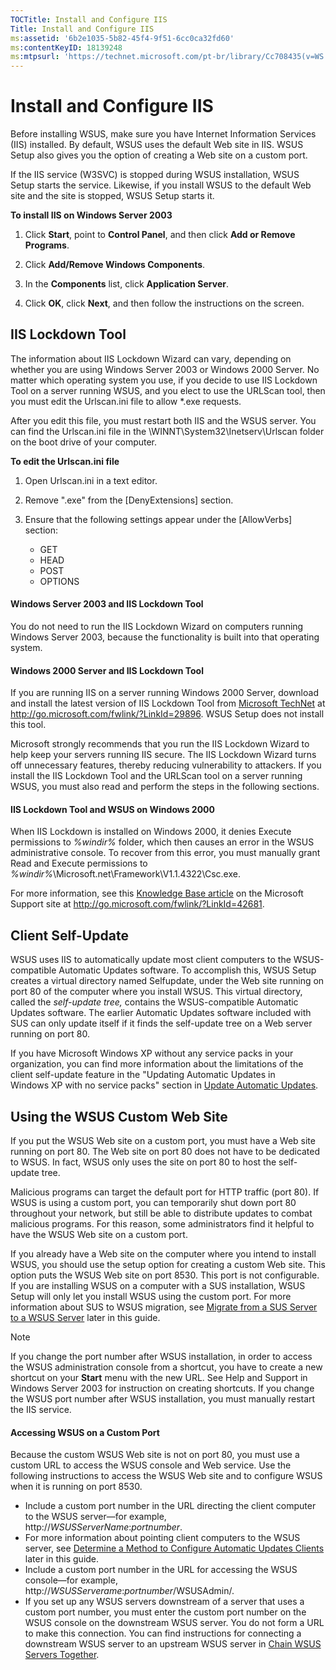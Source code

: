 ```yaml
---
TOCTitle: Install and Configure IIS
Title: Install and Configure IIS
ms:assetid: '6b2e1035-5b82-45f4-9f51-6cc0ca32fd60'
ms:contentKeyID: 18139248
ms:mtpsurl: 'https://technet.microsoft.com/pt-br/library/Cc708435(v=WS.10)'
---
```


Install and Configure IIS
=========================

Before installing WSUS, make sure you have Internet Information Services (IIS) installed. By default, WSUS uses the default Web site in IIS. WSUS Setup also gives you the option of creating a Web site on a custom port.

If the IIS service (W3SVC) is stopped during WSUS installation, WSUS Setup starts the service. Likewise, if you install WSUS to the default Web site and the site is stopped, WSUS Setup starts it.

**To install IIS on Windows Server 2003**
1.  Click **Start**, point to **Control Panel**, and then click **Add or Remove Programs**.

2.  Click **Add/Remove Windows Components**.

3.  In the **Components** list, click **Application Server**.

4.  Click **OK**, click **Next**, and then follow the instructions on the screen.

IIS Lockdown Tool
-----------------

The information about IIS Lockdown Wizard can vary, depending on whether you are using Windows Server 2003 or Windows 2000 Server. No matter which operating system you use, if you decide to use IIS Lockdown Tool on a server running WSUS, and you elect to use the URLScan tool, then you must edit the Urlscan.ini file to allow \*.exe requests.

After you edit this file, you must restart both IIS and the WSUS server. You can find the Urlscan.ini file in the \\WINNT\\System32\\Inetserv\\Urlscan folder on the boot drive of your computer.

**To edit the Urlscan.ini file**
1.  Open Urlscan.ini in a text editor.

2.  Remove ".exe" from the \[DenyExtensions\] section.

3.  Ensure that the following settings appear under the \[AllowVerbs\] section:

    -   GET
    -   HEAD
    -   POST
    -   OPTIONS

#### Windows Server 2003 and IIS Lockdown Tool

You do not need to run the IIS Lockdown Wizard on computers running Windows Server 2003, because the functionality is built into that operating system.

#### Windows 2000 Server and IIS Lockdown Tool

If you are running IIS on a server running Windows 2000 Server, download and install the latest version of IIS Lockdown Tool from [Microsoft TechNet](http://go.microsoft.com/fwlink/?linkid=29896) at http://go.microsoft.com/fwlink/?LinkId=29896. WSUS Setup does not install this tool.

Microsoft strongly recommends that you run the IIS Lockdown Wizard to help keep your servers running IIS secure. The IIS Lockdown Wizard turns off unnecessary features, thereby reducing vulnerability to attackers. If you install the IIS Lockdown Tool and the URLScan tool on a server running WSUS, you must also read and perform the steps in the following sections.

#### IIS Lockdown Tool and WSUS on Windows 2000

When IIS Lockdown is installed on Windows 2000, it denies Execute permissions to *%windir%* folder, which then causes an error in the WSUS administrative console. To recover from this error, you must manually grant Read and Execute permissions to *%windir%*\\Microsoft.net\\Framework\\V1.1.4322\\Csc.exe.

For more information, see this [Knowledge Base article](http://go.microsoft.com/fwlink/?linkid=42681) on the Microsoft Support site at http://go.microsoft.com/fwlink/?LinkId=42681.

Client Self-Update
------------------

WSUS uses IIS to automatically update most client computers to the WSUS-compatible Automatic Updates software. To accomplish this, WSUS Setup creates a virtual directory named Selfupdate, under the Web site running on port 80 of the computer where you install WSUS. This virtual directory, called the *self-update tree,* contains the WSUS-compatible Automatic Updates software. The earlier Automatic Updates software included with SUS can only update itself if it finds the self-update tree on a Web server running on port 80.

If you have Microsoft Windows XP without any service packs in your organization, you can find more information about the limitations of the client self-update feature in the "Updating Automatic Updates in Windows XP with no service packs" section in [Update Automatic Updates](https://technet.microsoft.com/4de6a129-fbf1-41ef-b255-5510554713c5).

Using the WSUS Custom Web Site
------------------------------

If you put the WSUS Web site on a custom port, you must have a Web site running on port 80. The Web site on port 80 does not have to be dedicated to WSUS. In fact, WSUS only uses the site on port 80 to host the self-update tree.

Malicious programs can target the default port for HTTP traffic (port 80). If WSUS is using a custom port, you can temporarily shut down port 80 throughout your network, but still be able to distribute updates to combat malicious programs. For this reason, some administrators find it helpful to have the WSUS Web site on a custom port.

If you already have a Web site on the computer where you intend to install WSUS, you should use the setup option for creating a custom Web site. This option puts the WSUS Web site on port 8530. This port is not configurable. If you are installing WSUS on a computer with a SUS installation, WSUS Setup will only let you install WSUS using the custom port. For more information about SUS to WSUS migration, see [Migrate from a SUS Server to a WSUS Server](https://technet.microsoft.com/5017f775-c9b1-4b33-879f-a14056c6a01c) later in this guide.

> [!NOTE]  
> If you change the port number after WSUS installation, in order to access the WSUS administration console from a shortcut, you have to create a new shortcut on your **Start** menu with the new URL. See Help and Support in Windows Server 2003 for instruction on creating shortcuts. If you change the WSUS port number after WSUS installation, you must manually restart the IIS service. 

#### Accessing WSUS on a Custom Port

Because the custom WSUS Web site is not on port 80, you must use a custom URL to access the WSUS console and Web service. Use the following instructions to access the WSUS Web site and to configure WSUS when it is running on port 8530.

-   Include a custom port number in the URL directing the client computer to the WSUS server—for example, http://*WSUSServerName*:*portnumber*.
-   For more information about pointing client computers to the WSUS server, see [Determine a Method to Configure Automatic Updates Clients](https://technet.microsoft.com/8b786951-a481-49a6-a0e6-69189e58f2ab) later in this guide.
-   Include a custom port number in the URL for accessing the WSUS console—for example, http://*WSUSServerame*:*portnumber*/WSUSAdmin/.
-   If you set up any WSUS servers downstream of a server that uses a custom port number, you must enter the custom port number on the WSUS console on the downstream WSUS server. You do not form a URL to make this connection.
    You can find instructions for connecting a downstream WSUS server to an upstream WSUS server in [Chain WSUS Servers Together](https://technet.microsoft.com/ccf5da8c-62c3-4dfd-a5a4-b4da50f0b2ff).

